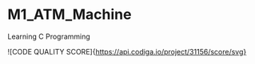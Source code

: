 <h1>M1_ATM_Machine
  </h1>
  <c>Learning C Programming
  </c>
  
  ![CODE QUALITY SCORE]{https://api.codiga.io/project/31156/score/svg}
 
